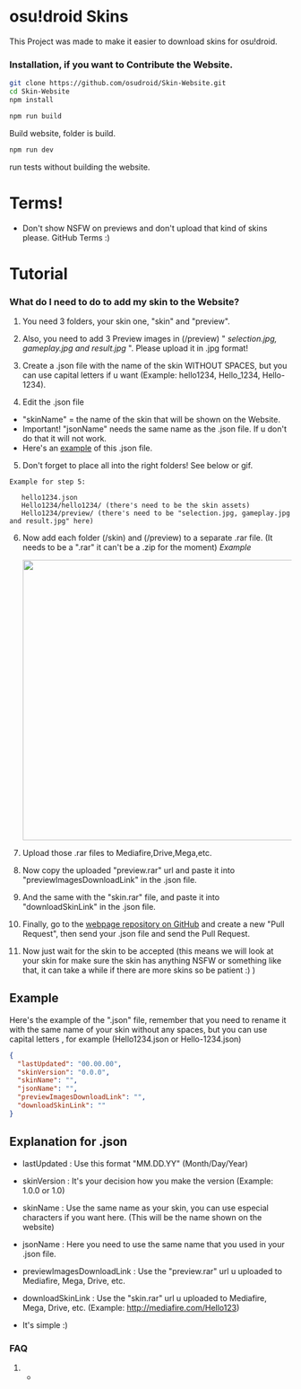 # osu!droid Skins
This Project was made to make it easier to download skins for osu!droid.

### Installation, if you want to Contribute the Website.
```bash
git clone https://github.com/osudroid/Skin-Website.git
cd Skin-Website
npm install
```
```bash
npm run build
```
Build website, folder is build.
```bash
npm run dev
```
run tests without building the website.


# Terms!
- Don't show NSFW on previews and don't upload that kind of skins please. GitHub Terms :)

# Tutorial
### What do I need to do to add my skin to the Website?
1. You need 3 folders, your skin one, "skin" and "preview".

2. Also, you need to add 3 Preview images in (/preview) " *selection.jpg, gameplay.jpg and result.jpg* ". Please upload it in .jpg format!

3. Create a .json file with the name of the skin WITHOUT SPACES, but you can use capital letters if u want (Example: hello1234, Hello_1234, Hello-1234).

4. Edit the .json file
- "skinName" = the name of the skin that will be shown on the Website.
- Important! "jsonName" needs the same name as the .json file. If u don't do that it will not work.
- Here's an [example](https://github.com/osudroid/Skin-Website/tree/main/static/example.json) of this .json file.

5. Don't forget to place all into the right folders! See below or gif.
 ```text
 Example for step 5:
 
    hello1234.json
    Hello1234/hello1234/ (there's need to be the skin assets)
    Hello1234/preview/ (there's need to be "selection.jpg, gameplay.jpg and result.jpg" here)
 ```
6. Now add each folder (/skin) and (/preview) to a separate .rar file. (It needs to be a ".rar" it can't be a .zip for the moment)
   *Example*
   
   <img src="https://skins.osudroid.moe/d/preview.gif" width="500px;" alt=""/><br />

7. Upload those .rar files to Mediafire,Drive,Mega,etc.

8. Now copy the uploaded "preview.rar" url and paste it into "previewImagesDownloadLink" in the .json file.

9. And the same with the "skin.rar" file, and paste it into "downloadSkinLink" in the .json file.

10. Finally, go to the [webpage repository on GitHub](https://github.com/osudroid/Skin-Website) and create a new "Pull Request", then send your .json file and send the Pull Request.

11. Now just wait for the skin to be accepted (this means we will look at your skin for make sure the skin has anything NSFW or something like that, it can take a while if there are more skins so be patient :) )

## Example
Here's the example of the ".json" file, remember that you need to rename it with the same name of your skin without any spaces, but you can use capital letters , for example (Hello1234.json or Hello-1234.json)

```json
{
  "lastUpdated": "00.00.00",
  "skinVersion": "0.0.0",
  "skinName": "",
  "jsonName": "",
  "previewImagesDownloadLink": "",
  "downloadSkinLink": ""
}
```
## Explanation for .json
- lastUpdated : Use this format "MM.DD.YY" (Month/Day/Year)

- skinVersion : It's your decision how you make the version (Example: 1.0.0 or 1.0)

- skinName : Use the same name as your skin, you can use especial characters if you want here. (This will be the name shown on the website)

- jsonName : Here you need to use the same name that you used in your .json file.

- previewImagesDownloadLink : Use the "preview.rar" url u uploaded to Mediafire, Mega, Drive, etc.

- downloadSkinLink : Use the "skin.rar" url u uploaded to Mediafire, Mega, Drive, etc. (Example: http://mediafire.com/Hello123)

- It's simple :)

### FAQ
1. -
